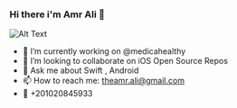 ### Hi there i'm Amr Ali 👋

![Alt Text](https://media.giphy.com/media/xbLZjyMNQqEpTKjkSm/giphy.gif?cid=ecf05e47s0b8ldyrdj9a9vldhdiue9wnz5bf0rc5fgth66bz&rid=giphy.gif&ct=g)

- 🔭 I’m currently working on @medicahealthy  
- 👯 I’m looking to collaborate on iOS Open Source Repos
- 💬 Ask me about Swift , Android  
- 📫 How to reach me: theamr.ali@gmail.com
- 📲 +201020845933


